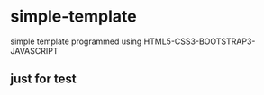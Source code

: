 # simple-template
simple template programmed using HTML5-CSS3-BOOTSTRAP3-JAVASCRIPT

## just for test
